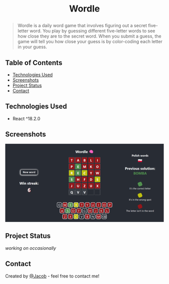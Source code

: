 # <p align="center"> Wordle </p>


> Wordle is a daily word game that involves figuring out a secret five-letter word. You play by guessing different five-letter words to see how close they are to the secret word. When you submit a guess, the game will tell you how close your guess is by color-coding each letter in your guess. 



## Table of Contents
* [Technologies Used](#technologies-used)
* [Screenshots](#screenshots)
* [Project Status](#project-status)
* [Contact](#contact)


## Technologies Used
- React ^18.2.0


## Screenshots
![Example screenshot](src/Wordle_example_screenshot.png)


## Project Status
_working on occasionally_


## Contact
Created by [@Jacob](mailto:jwis02202@gmail.com) - feel free to contact me!
